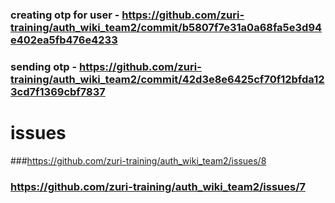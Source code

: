 ### creating otp for user - https://github.com/zuri-training/auth_wiki_team2/commit/b5807f7e31a0a68fa5e3d94e402ea5fb476e4233
### sending otp - https://github.com/zuri-training/auth_wiki_team2/commit/42d3e8e6425cf70f12bfda123cd7f1369cbf7837

# issues
###https://github.com/zuri-training/auth_wiki_team2/issues/8
### https://github.com/zuri-training/auth_wiki_team2/issues/7
